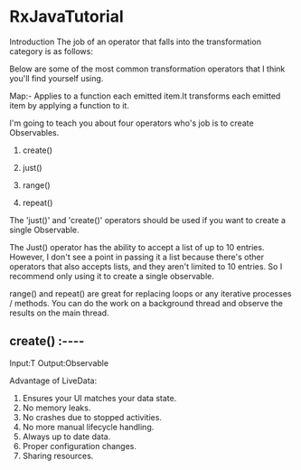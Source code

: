 # RxJavaTutorial

Introduction
The job of an operator that falls into the transformation category is as follows:

Below are some of the most common transformation operators that I think you'll find yourself using.

Map:-
Applies to a function each emitted item.It transforms each emitted item by applying a function to it.

I'm going to teach you about four operators who's job is to create Observables.

1. create()

2. just()

3. range()

4. repeat()

The 'just()' and 'create()' operators should be used if you want to create a single Observable.

The Just() operator has the ability to accept a list of up to 10 entries. However, I don't see a point in passing it a list because there's other operators that also accepts lists, and they aren't limited to 10 entries. So I recommend only using it to create a single observable.


range() and repeat() are great for replacing loops or any iterative processes / methods. You can do the work on a background thread and observe the results on the main thread.

create()  :----
----------------------------------------------------
Input:T
Output:Observable<T>
  
  
  
  Advantage of LiveData:
  
 1. Ensures your UI matches your data state.
 2. No memory leaks.
 3. No crashes due to stopped activities.
 4. No more manual lifecycle handling.
 5. Always up to date data.
 6. Proper configuration changes.
 7. Sharing resources.
 







